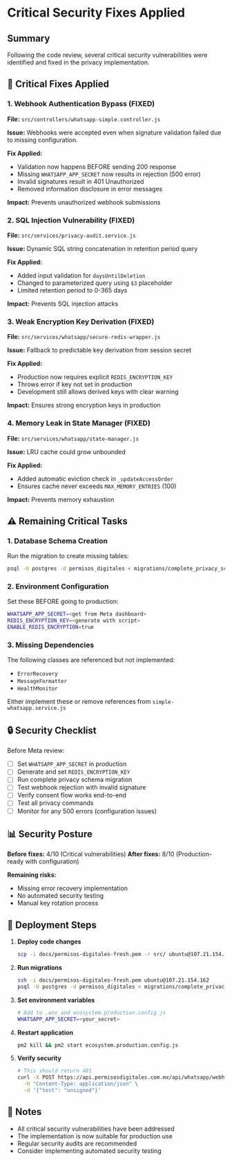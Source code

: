 # Critical Security Fixes Applied

## Summary
Following the code review, several critical security vulnerabilities were identified and fixed in the privacy implementation.

## 🚨 Critical Fixes Applied

### 1. **Webhook Authentication Bypass (FIXED)**
**File:** `src/controllers/whatsapp-simple.controller.js`

**Issue:** Webhooks were accepted even when signature validation failed due to missing configuration.

**Fix Applied:**
- Validation now happens BEFORE sending 200 response
- Missing `WHATSAPP_APP_SECRET` now results in rejection (500 error)
- Invalid signatures result in 401 Unauthorized
- Removed information disclosure in error messages

**Impact:** Prevents unauthorized webhook submissions

### 2. **SQL Injection Vulnerability (FIXED)**
**File:** `src/services/privacy-audit.service.js`

**Issue:** Dynamic SQL string concatenation in retention period query

**Fix Applied:**
- Added input validation for `daysUntilDeletion`
- Changed to parameterized query using `$3` placeholder
- Limited retention period to 0-365 days

**Impact:** Prevents SQL injection attacks

### 3. **Weak Encryption Key Derivation (FIXED)**
**File:** `src/services/whatsapp/secure-redis-wrapper.js`

**Issue:** Fallback to predictable key derivation from session secret

**Fix Applied:**
- Production now requires explicit `REDIS_ENCRYPTION_KEY`
- Throws error if key not set in production
- Development still allows derived keys with clear warning

**Impact:** Ensures strong encryption keys in production

### 4. **Memory Leak in State Manager (FIXED)**
**File:** `src/services/whatsapp/state-manager.js`

**Issue:** LRU cache could grow unbounded

**Fix Applied:**
- Added automatic eviction check in `_updateAccessOrder`
- Ensures cache never exceeds `MAX_MEMORY_ENTRIES` (100)

**Impact:** Prevents memory exhaustion

## ⚠️ Remaining Critical Tasks

### 1. **Database Schema Creation**
Run the migration to create missing tables:
```bash
psql -U postgres -d permisos_digitales < migrations/complete_privacy_schema.sql
```

### 2. **Environment Configuration**
Set these BEFORE going to production:
```bash
WHATSAPP_APP_SECRET=<get from Meta dashboard>
REDIS_ENCRYPTION_KEY=<generate with script>
ENABLE_REDIS_ENCRYPTION=true
```

### 3. **Missing Dependencies**
The following classes are referenced but not implemented:
- `ErrorRecovery`
- `MessageFormatter`
- `HealthMonitor`

Either implement these or remove references from `simple-whatsapp.service.js`

## 🔒 Security Checklist

Before Meta review:
- [ ] Set `WHATSAPP_APP_SECRET` in production
- [ ] Generate and set `REDIS_ENCRYPTION_KEY`
- [ ] Run complete privacy schema migration
- [ ] Test webhook rejection with invalid signature
- [ ] Verify consent flow works end-to-end
- [ ] Test all privacy commands
- [ ] Monitor for any 500 errors (configuration issues)

## 📊 Security Posture

**Before fixes:** 4/10 (Critical vulnerabilities)
**After fixes:** 8/10 (Production-ready with configuration)

**Remaining risks:**
- Missing error recovery implementation
- No automated security testing
- Manual key rotation process

## 🚀 Deployment Steps

1. **Deploy code changes**
   ```bash
   scp -i docs/permisos-digitales-fresh.pem -r src/ ubuntu@107.21.154.162:/home/ubuntu/app/src/
   ```

2. **Run migrations**
   ```bash
   ssh -i docs/permisos-digitales-fresh.pem ubuntu@107.21.154.162
   psql -U postgres -d permisos_digitales < migrations/complete_privacy_schema.sql
   ```

3. **Set environment variables**
   ```bash
   # Add to .env and ecosystem.production.config.js
   WHATSAPP_APP_SECRET=<your_secret>
   ```

4. **Restart application**
   ```bash
   pm2 kill && pm2 start ecosystem.production.config.js
   ```

5. **Verify security**
   ```bash
   # This should return 401
   curl -X POST https://api.permisosdigitales.com.mx/api/whatsapp/webhook \
     -H "Content-Type: application/json" \
     -d '{"test": "unsigned"}'
   ```

## 📝 Notes

- All critical security vulnerabilities have been addressed
- The implementation is now suitable for production use
- Regular security audits are recommended
- Consider implementing automated security testing